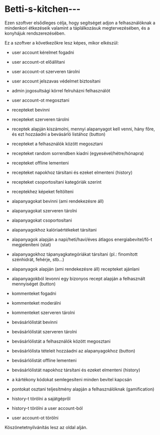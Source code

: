 # Betti-s-kitchen---
Ezen szoftver elsődleges célja, hogy segítséget adjon a felhasználóknak a mindenkori étkezéseik valamint a táplálkozásuk megtervezésében, és a konyhájuk rendszerezésében.

Ez a szoftver a következőkre lesz képes, mikor elkészül:
- user account kérelmet fogadni
- user account-ot előállítani
- user account-ot szerveren tárolni
- user account jelszavas védelmet biztosítani
- admin jogosultsági körrel felruházni felhasználót
- user account-ot megosztani

- recepteket bevinni
- recepteket szerveren tárolni
- receptek alapján kiszámolni, mennyi alapanyagot kell venni, hány főre, és ezt hozzáadni a bevásárló listához (button)
- recepteket a felhasználók között megosztani
- recepteket random sorrendben kiadni (egyesével/hétre/hónapra)
- recepteket offline lementeni
- recepteket napokhoz társítani és ezeket elmenteni (history)
- recepteket csoportosítani kategóriák szerint
- receptekhez képeket feltölteni

- alapanyagokat bevinni (ami rendekezésre áll)
- alapanyagokat szerveren tárolni
- alapanyagokat csoportosítani
- alapanyagokhoz kalóriaértékeket társítani
- alapanyagok alapján a napi/heti/havi/éves átlagos energiabevitel/fő-t megjeleníteni (stat)
- alapanyagokhoz tápanyagkategóriákat társítani (pl.: finomított szénhidrát, fehérje, stb...)
- alapanyagok alapján (ami rendekezésre áll) recepteket ajánlani
- alapanyagokból levonni egy bizonyos recept alapján a felhasznált mennyiséget (button)

- kommenteket fogadni
- kommenteket moderálni
- kommenteket szerveren tárolni

- bevásárlólistát bevinni
- bevásárlólistát szerveren tárolni
- bevásárlólistát a felhasználók között megosztani
- bevásárlólista tételeit hozzáadni az alapanyagokhoz (button)
- bevásárlólistát offline lementeni
- bevásárlólistát napokhoz társítani és ezeket elmenteni (history)

- a kártékony kódokat semlegesíteni minden bevitel kapcsán

- pontokat osztani teljesítmény alapján a felhasználóknak (gamification)

- history-t törölni a sajátgépről
- history-t törölni a user account-ból

- user account-ot törölni



Köszönetetnyilvánítás lesz az oldal alján.
